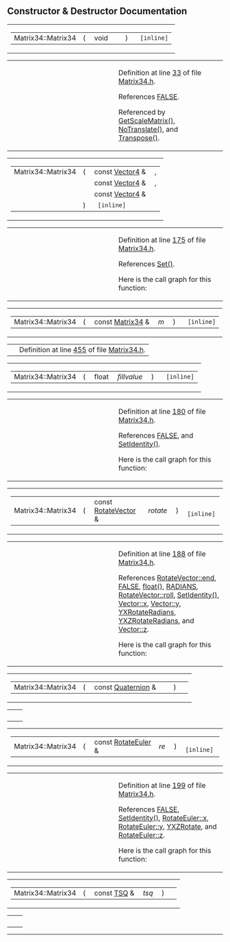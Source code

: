 ## Constructor & Destructor Documentation

<span id="b7df3480a5b0aefec571740eeba65703" class="anchor"></span>

<table class="mdTable" data-cellpadding="2" data-cellspacing="0">
<colgroup>
<col style="width: 100%" />
</colgroup>
<tbody>
<tr>
<td class="mdRow"><table data-cellpadding="0" data-cellspacing="0" data-border="0">
<tbody>
<tr>
<td class="md" data-nowrap="" data-valign="top">Matrix34::Matrix34</td>
<td class="md" data-valign="top">( </td>
<td class="md" data-nowrap="" data-valign="top">void </td>
<td class="mdname1" data-valign="top" data-nowrap=""></td>
<td class="md" data-valign="top"> ) </td>
<td class="md" data-nowrap=""><code> [inline]</code></td>
</tr>
</tbody>
</table></td>
</tr>
</tbody>
</table>

<table data-cellspacing="5" data-cellpadding="0" data-border="0">
<colgroup>
<col style="width: 50%" />
<col style="width: 50%" />
</colgroup>
<tbody>
<tr>
<td> </td>
<td><p>Definition at line <a href="Matrix34_8h-source.md#l00033" class="el">33</a> of file <a href="Matrix34_8h-source.md" class="el">Matrix34.h</a>.</p>
<p>References <a href="macwinsock_8h-source.md#l00040" class="el">FALSE</a>.</p>
<p>Referenced by <a href="Matrix34_8h-source.md#l00236" class="el">GetScaleMatrix()</a>, <a href="Matrix34_8h-source.md#l00229" class="el">NoTranslate()</a>, and <a href="Matrix34_8h-source.md#l00465" class="el">Transpose()</a>.</p></td>
</tr>
</tbody>
</table>

<span id="a6e8d357b4c9468d22edf4983d5324e6" class="anchor"></span>

<table class="mdTable" data-cellpadding="2" data-cellspacing="0">
<colgroup>
<col style="width: 100%" />
</colgroup>
<tbody>
<tr>
<td class="mdRow"><table data-cellpadding="0" data-cellspacing="0" data-border="0">
<tbody>
<tr>
<td class="md" data-nowrap="" data-valign="top">Matrix34::Matrix34</td>
<td class="md" data-valign="top">( </td>
<td class="md" data-nowrap="" data-valign="top">const <a href="classVector4.md" class="el">Vector4</a> &amp; </td>
<td class="mdname" data-nowrap="">,</td>
</tr>
<tr>
<td class="md" style="text-align: right;" data-nowrap=""></td>
<td class="md"></td>
<td class="md" data-nowrap="">const <a href="classVector4.md" class="el">Vector4</a> &amp; </td>
<td class="mdname" data-nowrap="">,</td>
</tr>
<tr>
<td class="md" style="text-align: right;" data-nowrap=""></td>
<td class="md"></td>
<td class="md" data-nowrap="">const <a href="classVector4.md" class="el">Vector4</a> &amp; </td>
<td class="mdname" data-nowrap=""></td>
</tr>
<tr>
<td class="md"></td>
<td class="md">) </td>
<td colspan="2" class="md"><code> [inline]</code></td>
</tr>
</tbody>
</table></td>
</tr>
</tbody>
</table>

<table data-cellspacing="5" data-cellpadding="0" data-border="0">
<colgroup>
<col style="width: 50%" />
<col style="width: 50%" />
</colgroup>
<tbody>
<tr>
<td> </td>
<td><p>Definition at line <a href="Matrix34_8h-source.md#l00175" class="el">175</a> of file <a href="Matrix34_8h-source.md" class="el">Matrix34.h</a>.</p>
<p>References <a href="Matrix34_8h-source.md#l00166" class="el">Set()</a>.</p>
<p>Here is the call graph for this function:</p>
<span class="image placeholder" data-original-image-src="classMatrix34_a6e8d357b4c9468d22edf4983d5324e6_cgraph.gif" data-original-image-title="" data-border="0" usemap="#classMatrix34_a6e8d357b4c9468d22edf4983d5324e6_cgraph_map"></span></td>
</tr>
</tbody>
</table>

<span id="39ee6fefceb3d81a599efe0ebc4ddf9a" class="anchor"></span>

<table class="mdTable" data-cellpadding="2" data-cellspacing="0">
<colgroup>
<col style="width: 100%" />
</colgroup>
<tbody>
<tr>
<td class="mdRow"><table data-cellpadding="0" data-cellspacing="0" data-border="0">
<tbody>
<tr>
<td class="md" data-nowrap="" data-valign="top">Matrix34::Matrix34</td>
<td class="md" data-valign="top">( </td>
<td class="md" data-nowrap="" data-valign="top">const <a href="classMatrix34.md" class="el">Matrix34</a> &amp; </td>
<td class="mdname1" data-valign="top" data-nowrap=""><em>m</em></td>
<td class="md" data-valign="top"> ) </td>
<td class="md" data-nowrap=""><code> [inline]</code></td>
</tr>
</tbody>
</table></td>
</tr>
</tbody>
</table>

|  |  |
|----|----|
|   | Definition at line <a href="Matrix34_8h-source.md#l00455" class="el">455</a> of file <a href="Matrix34_8h-source.md" class="el">Matrix34.h</a>. |

<span id="dd6ef5d21555392a40bd5a4c63de13f9" class="anchor"></span>

<table class="mdTable" data-cellpadding="2" data-cellspacing="0">
<colgroup>
<col style="width: 100%" />
</colgroup>
<tbody>
<tr>
<td class="mdRow"><table data-cellpadding="0" data-cellspacing="0" data-border="0">
<tbody>
<tr>
<td class="md" data-nowrap="" data-valign="top">Matrix34::Matrix34</td>
<td class="md" data-valign="top">( </td>
<td class="md" data-nowrap="" data-valign="top">float </td>
<td class="mdname1" data-valign="top" data-nowrap=""><em>fillvalue</em></td>
<td class="md" data-valign="top"> ) </td>
<td class="md" data-nowrap=""><code> [inline]</code></td>
</tr>
</tbody>
</table></td>
</tr>
</tbody>
</table>

<table data-cellspacing="5" data-cellpadding="0" data-border="0">
<colgroup>
<col style="width: 50%" />
<col style="width: 50%" />
</colgroup>
<tbody>
<tr>
<td> </td>
<td><p>Definition at line <a href="Matrix34_8h-source.md#l00180" class="el">180</a> of file <a href="Matrix34_8h-source.md" class="el">Matrix34.h</a>.</p>
<p>References <a href="macwinsock_8h-source.md#l00040" class="el">FALSE</a>, and <a href="Matrix34_8h-source.md#l00060" class="el">SetIdentity()</a>.</p>
<p>Here is the call graph for this function:</p>
<span class="image placeholder" data-original-image-src="classMatrix34_dd6ef5d21555392a40bd5a4c63de13f9_cgraph.gif" data-original-image-title="" data-border="0" usemap="#classMatrix34_dd6ef5d21555392a40bd5a4c63de13f9_cgraph_map"></span></td>
</tr>
</tbody>
</table>

<span id="e6e45ccdd56be82cb058490e303a6764" class="anchor"></span>

<table class="mdTable" data-cellpadding="2" data-cellspacing="0">
<colgroup>
<col style="width: 100%" />
</colgroup>
<tbody>
<tr>
<td class="mdRow"><table data-cellpadding="0" data-cellspacing="0" data-border="0">
<tbody>
<tr>
<td class="md" data-nowrap="" data-valign="top">Matrix34::Matrix34</td>
<td class="md" data-valign="top">( </td>
<td class="md" data-nowrap="" data-valign="top">const <a href="classRotateVector.md" class="el">RotateVector</a> &amp; </td>
<td class="mdname1" data-valign="top" data-nowrap=""><em>rotate</em></td>
<td class="md" data-valign="top"> ) </td>
<td class="md" data-nowrap=""><code> [inline]</code></td>
</tr>
</tbody>
</table></td>
</tr>
</tbody>
</table>

<table data-cellspacing="5" data-cellpadding="0" data-border="0">
<colgroup>
<col style="width: 50%" />
<col style="width: 50%" />
</colgroup>
<tbody>
<tr>
<td> </td>
<td><p>Definition at line <a href="Matrix34_8h-source.md#l00188" class="el">188</a> of file <a href="Matrix34_8h-source.md" class="el">Matrix34.h</a>.</p>
<p>References <a href="Rotate_8h-source.md#l00030" class="el">RotateVector::end</a>, <a href="macwinsock_8h-source.md#l00040" class="el">FALSE</a>, <a href="Rave_8h.md#51b38547609c2cb31342492287c149e1" class="el">float()</a>, <a href="Filecons_8h-source.md#l00033" class="el">RADIANS</a>, <a href="Rotate_8h-source.md#l00031" class="el">RotateVector::roll</a>, <a href="Matrix34_8h-source.md#l00060" class="el">SetIdentity()</a>, <a href="Vector_8h-source.md#l00027" class="el">Vector::x</a>, <a href="Vector_8h-source.md#l00027" class="el">Vector::y</a>, <a href="classMatrix34.md#f3a4992fe9871f523a5b3fc44adbe07a" class="el">YXRotateRadians</a>, <a href="classMatrix34.md#8ed6c15c165b19bf406d6f6265b79ece" class="el">YXZRotateRadians</a>, and <a href="Vector_8h-source.md#l00027" class="el">Vector::z</a>.</p>
<p>Here is the call graph for this function:</p>
<span class="image placeholder" data-original-image-src="classMatrix34_e6e45ccdd56be82cb058490e303a6764_cgraph.gif" data-original-image-title="" data-border="0" usemap="#classMatrix34_e6e45ccdd56be82cb058490e303a6764_cgraph_map"></span></td>
</tr>
</tbody>
</table>

<span id="22fe3675076def08f0392013cacea7e2" class="anchor"></span>

<table class="mdTable" data-cellpadding="2" data-cellspacing="0">
<colgroup>
<col style="width: 100%" />
</colgroup>
<tbody>
<tr>
<td class="mdRow"><table data-cellpadding="0" data-cellspacing="0" data-border="0">
<tbody>
<tr>
<td class="md" data-nowrap="" data-valign="top">Matrix34::Matrix34</td>
<td class="md" data-valign="top">( </td>
<td class="md" data-nowrap="" data-valign="top">const <a href="classQuaternion.md" class="el">Quaternion</a> &amp; </td>
<td class="mdname1" data-valign="top" data-nowrap=""></td>
<td class="md" data-valign="top"> ) </td>
<td class="md" data-nowrap=""></td>
</tr>
</tbody>
</table></td>
</tr>
</tbody>
</table>

|     |     |
|-----|-----|
|     |     |

<span id="f3b899dc18fdb6fd42b6c279b066c7ed" class="anchor"></span>

<table class="mdTable" data-cellpadding="2" data-cellspacing="0">
<colgroup>
<col style="width: 100%" />
</colgroup>
<tbody>
<tr>
<td class="mdRow"><table data-cellpadding="0" data-cellspacing="0" data-border="0">
<tbody>
<tr>
<td class="md" data-nowrap="" data-valign="top">Matrix34::Matrix34</td>
<td class="md" data-valign="top">( </td>
<td class="md" data-nowrap="" data-valign="top">const <a href="classRotateEuler.md" class="el">RotateEuler</a> &amp; </td>
<td class="mdname1" data-valign="top" data-nowrap=""><em>re</em></td>
<td class="md" data-valign="top"> ) </td>
<td class="md" data-nowrap=""><code> [inline]</code></td>
</tr>
</tbody>
</table></td>
</tr>
</tbody>
</table>

<table data-cellspacing="5" data-cellpadding="0" data-border="0">
<colgroup>
<col style="width: 50%" />
<col style="width: 50%" />
</colgroup>
<tbody>
<tr>
<td> </td>
<td><p>Definition at line <a href="Matrix34_8h-source.md#l00199" class="el">199</a> of file <a href="Matrix34_8h-source.md" class="el">Matrix34.h</a>.</p>
<p>References <a href="macwinsock_8h-source.md#l00040" class="el">FALSE</a>, <a href="Matrix34_8h-source.md#l00060" class="el">SetIdentity()</a>, <a href="Rotate_8h-source.md#l00060" class="el">RotateEuler::x</a>, <a href="Rotate_8h-source.md#l00060" class="el">RotateEuler::y</a>, <a href="Matrix34_8h-source.md#l00135" class="el">YXZRotate</a>, and <a href="Rotate_8h-source.md#l00060" class="el">RotateEuler::z</a>.</p>
<p>Here is the call graph for this function:</p>
<span class="image placeholder" data-original-image-src="classMatrix34_f3b899dc18fdb6fd42b6c279b066c7ed_cgraph.gif" data-original-image-title="" data-border="0" usemap="#classMatrix34_f3b899dc18fdb6fd42b6c279b066c7ed_cgraph_map"></span></td>
</tr>
</tbody>
</table>

<span id="2270c00abe385727a594aa8d4bc89d36" class="anchor"></span>

<table class="mdTable" data-cellpadding="2" data-cellspacing="0">
<colgroup>
<col style="width: 100%" />
</colgroup>
<tbody>
<tr>
<td class="mdRow"><table data-cellpadding="0" data-cellspacing="0" data-border="0">
<tbody>
<tr>
<td class="md" data-nowrap="" data-valign="top">Matrix34::Matrix34</td>
<td class="md" data-valign="top">( </td>
<td class="md" data-nowrap="" data-valign="top">const <a href="classTSQ.md" class="el">TSQ</a> &amp; </td>
<td class="mdname1" data-valign="top" data-nowrap=""><em>tsq</em></td>
<td class="md" data-valign="top"> ) </td>
<td class="md" data-nowrap=""></td>
</tr>
</tbody>
</table></td>
</tr>
</tbody>
</table>

|     |     |
|-----|-----|
|     |     |

------------------------------------------------------------------------

